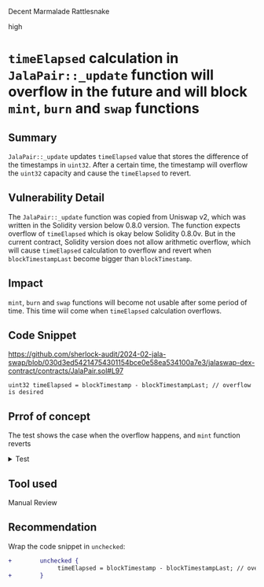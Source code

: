 Decent Marmalade Rattlesnake

high

# `timeElapsed` calculation in `JalaPair::_update` function will overflow in the future and will block `mint`, `burn` and `swap` functions

## Summary
`JalaPair::_update` updates `timeElapsed` value that stores the difference of the timestamps in `uint32`. After a certain time, the timestamp will overflow the `uint32` capacity and cause the `timeElapsed` to revert.

## Vulnerability Detail
The `JalaPair::_update` function was copied from Uniswap v2, which was written in the Solidity version below 0.8.0 version. The function expects overflow of `timeElapsed` which is okay below Solidity 0.8.0v. But in the current contract, Solidity version does not allow arithmetic overflow, which will cause `timeElapsed` calculation to overflow and revert when `blockTimestampLast` become bigger than `blockTimestamp`. 

## Impact
`mint`, `burn` and `swap` functions will become not usable after some period of time. This time wiil come when `timeElapsed` calculation overflows.

## Code Snippet
https://github.com/sherlock-audit/2024-02-jala-swap/blob/030d3ed54214754301154bce0e58ea534100a7e3/jalaswap-dex-contract/contracts/JalaPair.sol#L97
```solidity
uint32 timeElapsed = blockTimestamp - blockTimestampLast; // overflow is desired
```

## Prrof of concept

The test shows the case when the overflow happens, and `mint`  function reverts

<details>
  <summary>Test</summary>

```solidity
      function test_updateJalaPairTimeStampIssue() public {
        ERC20Mintable tokenA = new ERC20Mintable("", "", 18);
        ERC20Mintable tokenB = new ERC20Mintable("", "", 18);
        tokenA.mint(2e10, address(PLAYER1));
        tokenB.mint(2e10, address(PLAYER1));

        JalaFactory factory = new JalaFactory(PLAYER1);

        vm.startPrank(address(factory));
        JalaPair pair = new JalaPair(); 
        pair.initialize(address(tokenA), address(tokenB));
        vm.stopPrank();

        vm.warp(2**32 + 1);

        vm.startPrank(PLAYER1);
        tokenA.transfer(address(pair), 1e10);
        tokenB.transfer(address(pair), 1e10);
        pair.mint(PLAYER1);

        vm.warp(2**32);

        tokenA.transfer(address(pair), 1e10);
        tokenB.transfer(address(pair), 1e10);

        vm.expectRevert();
        pair.mint(PLAYER1);
        vm.stopPrank();
    }
```

</details>

## Tool used

Manual Review

## Recommendation

Wrap the code snippet in `unchecked`:

```diff
+        unchecked {
              timeElapsed = blockTimestamp - blockTimestampLast; // overflow is desired
+        }
```
